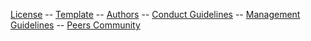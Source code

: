 
[License](/docs/fdl-1.3.md)                 --
[Template](/license.md)                     --
[Authors](/contrib.md)                      --
[Conduct Guidelines](/conduct.md)           --
[Management Guidelines](/management.md)     --
[Peers Community](https://peers.community/)
